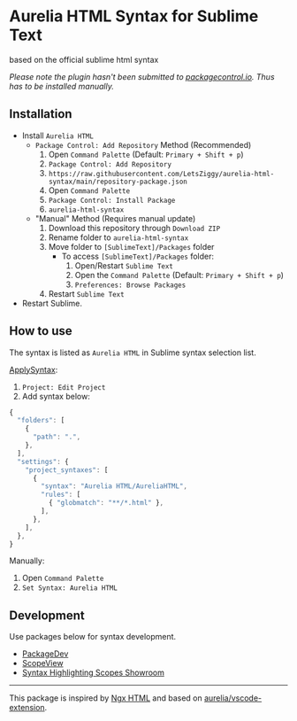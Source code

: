 # Aurelia HTML Syntax for Sublime Text

based on the official sublime html syntax

*Please note the plugin hasn't been submitted to [packagecontrol.io](https://packagecontrol.io/). Thus has to be installed manually.*

## Installation

- Install `Aurelia HTML`
    - `Package Control: Add Repository` Method (Recommended)
        1. Open `Command Palette` (Default: `Primary + Shift + p`)
        2. `Package Control: Add Repository`
        3. `https://raw.githubusercontent.com/LetsZiggy/aurelia-html-syntax/main/repository-package.json`
        4. Open `Command Palette`
        5. `Package Control: Install Package`
        6. `aurelia-html-syntax`
    - "Manual" Method (Requires manual update)
        1. Download this repository through `Download ZIP`
        2. Rename folder to `aurelia-html-syntax`
        3. Move folder to `[SublimeText]/Packages` folder
            - To access `[SublimeText]/Packages` folder:
                1. Open/Restart `Sublime Text`
                2. Open the `Command Palette` (Default: `Primary + Shift + p`)
                3. `Preferences: Browse Packages`
        4. Restart `Sublime Text`
- Restart Sublime.

## How to use

The syntax is listed as `Aurelia HTML` in Sublime syntax selection list.

[ApplySyntax](https://github.com/facelessuser/ApplySyntax):
  1. `Project: Edit Project`
  2. Add syntax below:
```javascript
{
  "folders": [
    {
      "path": ".",
    },
  ],
  "settings": {
    "project_syntaxes": [
      {
        "syntax": "Aurelia HTML/AureliaHTML",
        "rules": [
          { "globmatch": "**/*.html" },
        ],
      },
    ],
  },
}
```
Manually:
  1. Open `Command Palette`
  2. `Set Syntax: Aurelia HTML`

## Development

Use packages below for syntax development.

- [PackageDev](https://github.com/SublimeText/PackageDev)
- [ScopeView](https://github.com/OdatNurd/ScopeView)
- [Syntax Highlighting Scopes Showroom](https://github.com/baleyko/syntax-highlighting-scopes-showroom)

---

This package is inspired by [Ngx HTML](https://github.com/princemaple/ngx-html-syntax) and based on [aurelia/vscode-extension](https://github.com/aurelia/vscode-extension/blob/master/syntaxes/html.json).
